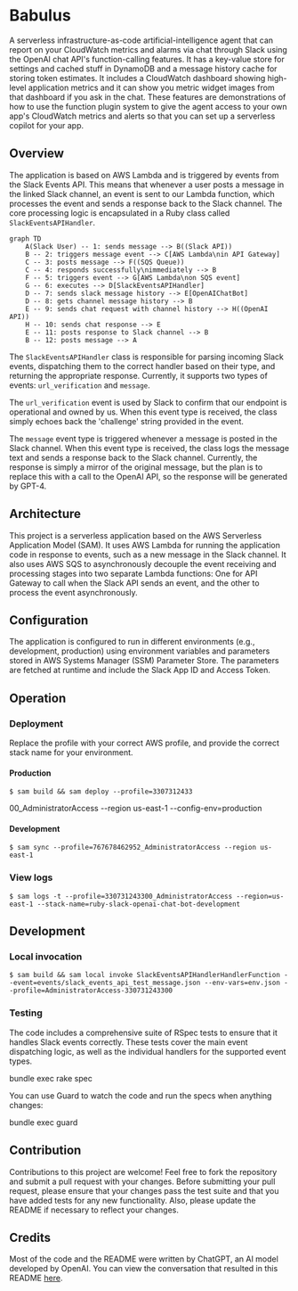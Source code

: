 # Babulus

A serverless infrastructure-as-code artificial-intelligence agent that can report on your CloudWatch metrics and alarms via chat through Slack using the OpenAI chat API's function-calling features.  It has a key-value store for settings and cached stuff in DynamoDB and a message history cache for storing token estimates.  It includes a CloudWatch dashboard showing high-level application metrics and it can show you metric widget images from that dashboard if you ask in the chat.  These features are demonstrations of how to use the function plugin system to give the agent access to your own app's CloudWatch metrics and alerts so that you can set up a serverless copilot for your app.

## Overview

The application is based on AWS Lambda and is triggered by events from the Slack Events API. This means that whenever a user posts a message in the linked Slack channel, an event is sent to our Lambda function, which processes the event and sends a response back to the Slack channel. The core processing logic is encapsulated in a Ruby class called `SlackEventsAPIHandler`.

```mermaid
graph TD
    A(Slack User) -- 1: sends message --> B((Slack API))
    B -- 2: triggers message event --> C[AWS Lambda\nin API Gateway]
    C -- 3: posts message --> F((SQS Queue))
    C -- 4: responds successfully\nimmediately --> B
    F -- 5: triggers event --> G[AWS Lambda\non SQS event]
    G -- 6: executes --> D[SlackEventsAPIHandler]
    D -- 7: sends slack message history --> E[OpenAIChatBot]
    D -- 8: gets channel message history --> B
    E -- 9: sends chat request with channel history --> H((OpenAI API))
    H -- 10: sends chat response --> E
    E -- 11: posts response to Slack channel --> B
    B -- 12: posts message --> A
```

The `SlackEventsAPIHandler` class is responsible for parsing incoming Slack events, dispatching them to the correct handler based on their type, and returning the appropriate response. Currently, it supports two types of events: `url_verification` and `message`.

The `url_verification` event is used by Slack to confirm that our endpoint is operational and owned by us. When this event type is received, the class simply echoes back the 'challenge' string provided in the event.

The `message` event type is triggered whenever a message is posted in the Slack channel. When this event type is received, the class logs the message text and sends a response back to the Slack channel. Currently, the response is simply a mirror of the original message, but the plan is to replace this with a call to the OpenAI API, so the response will be generated by GPT-4.

## Architecture

This project is a serverless application based on the AWS Serverless Application Model (SAM). It uses AWS Lambda for running the application code in response to events, such as a new message in the Slack channel.  It also uses AWS SQS to asynchronously decouple the event receiving and processing stages into two separate Lambda functions: One for API Gateway to call when the Slack API sends an event, and the other to process the event asynchronously.

## Configuration

The application is configured to run in different environments (e.g., development, production) using environment variables and parameters stored in AWS Systems Manager (SSM) Parameter Store. The parameters are fetched at runtime and include the Slack App ID and Access Token.

## Operation

### Deployment

Replace the profile with your correct AWS profile, and provide the correct stack name for your environment.
#### Production

    $ sam build && sam deploy --profile=3307312433
00_AdministratorAccess --region us-east-1 --config-env=production

#### Development

    $ sam sync --profile=767678462952_AdministratorAccess --region us-east-1

### View logs

    $ sam logs -t --profile=330731243300_AdministratorAccess --region=us-east-1 --stack-name=ruby-slack-openai-chat-bot-development

## Development

### Local invocation

    $ sam build && sam local invoke SlackEventsAPIHandlerHandlerFunction --event=events/slack_events_api_test_message.json --env-vars=env.json --profile=AdministratorAccess-330731243300

### Testing

The code includes a comprehensive suite of RSpec tests to ensure that it handles Slack events correctly. These tests cover the main event dispatching logic, as well as the individual handlers for the supported event types.

  bundle exec rake spec

You can use Guard to watch the code and run the specs when anything changes:

  bundle exec guard

## Contribution

Contributions to this project are welcome! Feel free to fork the repository and submit a pull request with your changes. Before submitting your pull request, please ensure that your changes pass the test suite and that you have added tests for any new functionality. Also, please update the README if necessary to reflect your changes.

## Credits

Most of the code and the README were written by ChatGPT, an AI model developed by OpenAI. You can view the conversation that resulted in this README [here](https://chat.openai.com/share/294e63c7-3398-4dc6-a353-6435c23fcd6a).
